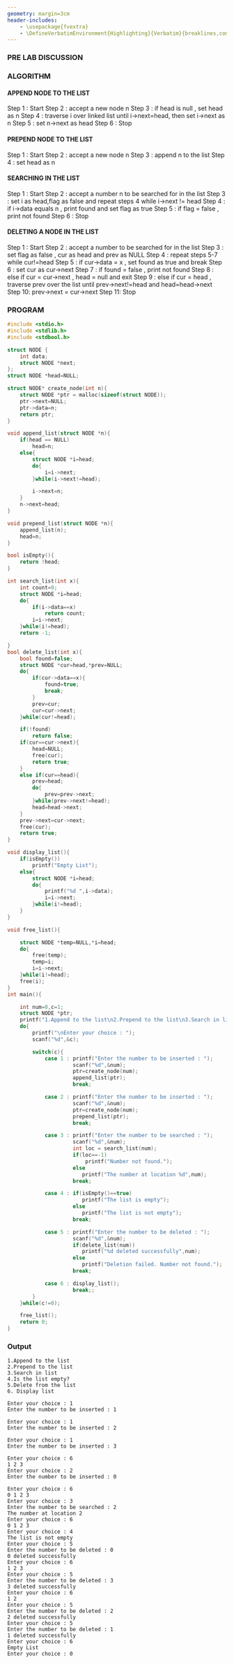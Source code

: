 ```yaml
---
geometry: margin=3cm
header-includes:
    - \usepackage{fvextra}
    - \DefineVerbatimEnvironment{Highlighting}{Verbatim}{breaklines,commandchars=\\\{\}}
---
```


### PRE LAB DISCUSSION

### ALGORITHM

#### APPEND NODE TO THE LIST

Step 1 : Start
Step 2 : accept a new node n
Step 3 : if head is null , set head as n
Step 4 : traverse i over linked list until i->next=head, then set i->next as n
Step 5 : set n->next as head
Step 6 : Stop

#### PREPEND NODE TO THE LIST

Step 1 : Start
Step 2 : accept a new node n
Step 3 : append n to the list
Step 4 : set head as n

#### SEARCHING IN THE LIST

Step 1 : Start
Step 2 : accept a number n to be searched for in the list
Step 3 : set i as head,flag as false and repeat steps 4 while i->next != head
Step 4 : if i->data equals n , print found and set flag as true
Step 5 : if flag = false , print not found
Step 6 : Stop

#### DELETING A NODE IN THE LIST

Step 1 : Start
Step 2 : accept a number to be searched for in the list
Step 3 : set flag as false , cur as head and prev as NULL
Step 4 : repeat steps 5-7 while cur!=head
Step 5 : if cur->data = x , set found as true and break
Step 6 : set cur as cur->next
Step 7 : if found = false , print not found
Step 8 : else if cur = cur->next , head = null and exit
Step 9 : else if cur = head , traverse prev over the list until prev->next!=head and head=head->next
Step 10: prev->next = cur->next
Step 11: Stop

### PROGRAM

```c
#include <stdio.h>
#include <stdlib.h>
#include <stdbool.h>

struct NODE {
    int data;
    struct NODE *next;
};
struct NODE *head=NULL;

struct NODE* create_node(int n){
    struct NODE *ptr = malloc(sizeof(struct NODE));
    ptr->next=NULL;
    ptr->data=n;
    return ptr;
}

void append_list(struct NODE *n){
    if(head == NULL)
        head=n;
    else{
        struct NODE *i=head;
        do{
            i=i->next;
        }while(i->next!=head);

        i->next=n;
    }
    n->next=head;
}

void prepend_list(struct NODE *n){
    append_list(n);
    head=n;
}

bool isEmpty(){
    return !head;
}

int search_list(int x){
    int count=0;
    struct NODE *i=head;
    do{
        if(i->data==x)
            return count;
        i=i->next;
    }while(i!=head);
    return -1;

}
bool delete_list(int x){
    bool found=false;
    struct NODE *cur=head,*prev=NULL;
    do{
        if(cur->data==x){
            found=true;
            break;
        }
        prev=cur;
        cur=cur->next;
    }while(cur!=head);

    if(!found)
        return false;
    if(cur==cur->next){
        head=NULL;
        free(cur);
        return true;
    }
    else if(cur==head){
        prev=head;
        do{
            prev=prev->next;
        }while(prev->next!=head);
        head=head->next;
    }
    prev->next=cur->next;
    free(cur);
    return true;
}

void display_list(){
    if(isEmpty())
        printf("Empty List");
    else{
        struct NODE *i=head;
        do{
            printf("%d ",i->data);
            i=i->next;
        }while(i!=head);
    }
}

void free_list(){

    struct NODE *temp=NULL,*i=head;
    do{
        free(temp);
        temp=i;
        i=i->next;
    }while(i!=head);
    free(i);
}
int main(){

    int num=0,c=1;
    struct NODE *ptr;
    printf("1.Append to the list\n2.Prepend to the list\n3.Search in list\n4.Is the list empty?\n5.Delete from the list\n6. Display list\n");
    do{
        printf("\nEnter your choice : ");
        scanf("%d",&c);

        switch(c){
            case 1 : printf("Enter the number to be inserted : ");
                     scanf("%d",&num);
                     ptr=create_node(num);
                     append_list(ptr);
                     break;

            case 2 : printf("Enter the number to be inserted : ");
                     scanf("%d",&num);
                     ptr=create_node(num);
                     prepend_list(ptr);
                     break;

            case 3 : printf("Enter the number to be searched : ");
                     scanf("%d",&num);
                     int loc = search_list(num);
                     if(loc==-1)
                         printf("Number not found.");
                     else
                        printf("The number at location %d",num);
                     break;

            case 4 : if(isEmpty()==true)
                        printf("The list is empty");
                     else
                        printf("The list is not empty");
                     break;

            case 5 : printf("Enter the number to be deleted : ");
                     scanf("%d",&num);
                     if(delete_list(num))
                        printf("%d deleted successfully",num);
                     else
                        printf("Deletion failed. Number not found.");
                     break;

            case 6 : display_list();
                     break;;
        }
    }while(c!=0);

    free_list();
    return 0;
}
```

### Output

```
1.Append to the list
2.Prepend to the list
3.Search in list
4.Is the list empty?
5.Delete from the list
6. Display list

Enter your choice : 1
Enter the number to be inserted : 1

Enter your choice : 1
Enter the number to be inserted : 2

Enter your choice : 1
Enter the number to be inserted : 3

Enter your choice : 6
1 2 3
Enter your choice : 2
Enter the number to be inserted : 0

Enter your choice : 6
0 1 2 3
Enter your choice : 3
Enter the number to be searched : 2
The number at location 2
Enter your choice : 6
0 1 2 3
Enter your choice : 4
The list is not empty
Enter your choice : 5
Enter the number to be deleted : 0
0 deleted successfully
Enter your choice : 6
1 2 3
Enter your choice : 5
Enter the number to be deleted : 3
3 deleted successfully
Enter your choice : 6
1 2
Enter your choice : 5
Enter the number to be deleted : 2
2 deleted successfully
Enter your choice : 5
Enter the number to be deleted : 1
1 deleted successfully
Enter your choice : 6
Empty List
Enter your choice : 0
```
